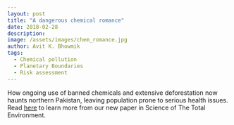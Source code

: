 ```yaml
---
layout: post
title: "A dangerous chemical romance"
date: 2018-02-28
description: 
image: /assets/images/chem_romance.jpg
author: Avit K. Bhowmik
tags: 
  - Chemical pollution
  - Planetary Boundaries
  - Risk assessment
---
```

How ongoing use of banned chemicals and extensive deforestation now haunts northern Pakistan, leaving population prone to serious health issues. Read [here](https://www.stockholmresilience.org/research/research-news/2018-02-28-a-dangerous-chemical-romance.html) to learn more from our new paper in Science of The Total Environment.